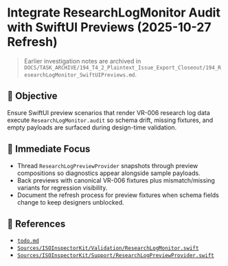 # Integrate ResearchLogMonitor Audit with SwiftUI Previews (2025-10-27 Refresh)

> Earlier investigation notes are archived in `DOCS/TASK_ARCHIVE/194_T4_2_Plaintext_Issue_Export_Closeout/194_ResearchLogMonitor_SwiftUIPreviews.md`.

## 🎯 Objective
Ensure SwiftUI preview scenarios that render VR-006 research log data execute `ResearchLogMonitor.audit` so schema drift, missing fixtures, and empty payloads are surfaced during design-time validation.

## 📌 Immediate Focus
- Thread `ResearchLogPreviewProvider` snapshots through preview compositions so diagnostics appear alongside sample payloads.
- Back previews with canonical VR-006 fixtures plus mismatch/missing variants for regression visibility.
- Document the refresh process for preview fixtures when schema fields change to keep designers unblocked.

## 🔗 References
- [`todo.md`](../../todo.md)
- [`Sources/ISOInspectorKit/Validation/ResearchLogMonitor.swift`](../../Sources/ISOInspectorKit/Validation/ResearchLogMonitor.swift)
- [`Sources/ISOInspectorKit/Support/ResearchLogPreviewProvider.swift`](../../Sources/ISOInspectorKit/Support/ResearchLogPreviewProvider.swift)
